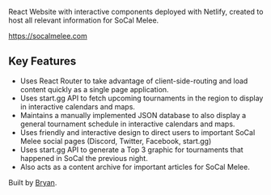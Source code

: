 React Website with interactive components deployed with Netlify, created to host all relevant information for SoCal Melee.

https://socalmelee.com

##  Key Features
- Uses React Router to take advantage of client-side-routing and load content quickly as a single page application.
- Uses start.gg API to fetch upcoming tournaments in the region to display in interactive calendars and maps.
- Maintains a manually implemented JSON database to also display a general tournament schedule in interactive calendars and maps.
- Uses friendly and interactive design to direct users to important SoCal Melee social pages (Discord, Twitter, Facebook, start.gg)
- Uses start.gg API to generate a Top 3 graphic for  tournaments that happened in SoCal the previous night.
- Also acts as a content archive for important articles for SoCal Melee.

Built by [Bryan](https://www.linkedin.com/in/bryan-quiambao).